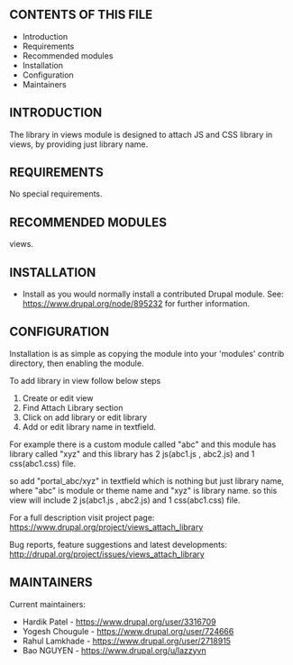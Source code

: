 CONTENTS OF THIS FILE
---------------------

 * Introduction
 * Requirements
 * Recommended modules
 * Installation
 * Configuration
 * Maintainers


INTRODUCTION
------------


The library in views module is designed to attach JS and CSS library in views,
by providing just library name.

REQUIREMENTS
------------

No special requirements.


RECOMMENDED MODULES
-------------------

 views.


INSTALLATION
------------

 * Install as you would normally install a contributed Drupal module.
   See: https://www.drupal.org/node/895232 for further information.




CONFIGURATION
-------------


Installation is as simple as copying the module into your 'modules' contrib
directory, then enabling the module.

To add library in view follow below steps
1) Create or edit view
2) Find Attach Library section
3) Click on add library or edit library
4) Add or edit library name in textfield.


For example there is a custom module called "abc" and this module has
library called "xyz" and this library has 2 js(abc1.js , abc2.js)
and 1 css(abc1.css) file.

so add "portal_abc/xyz" in textfield which is nothing but just library name,
where "abc" is module or theme name and "xyz" is library name.
so this view will include 2 js(abc1.js , abc2.js) and 1 css(abc1.css) file.


For a full description visit project page:
https://www.drupal.org/project/views_attach_library

Bug reports, feature suggestions and latest developments:
http://drupal.org/project/issues/views_attach_library



MAINTAINERS
-----------

Current maintainers:
* Hardik Patel - https://www.drupal.org/user/3316709
* Yogesh Chougule - https://www.drupal.org/user/724666
* Rahul Lamkhade - https://www.drupal.org/user/2718915
* Bao NGUYEN - https://www.drupal.org/u/lazzyvn
